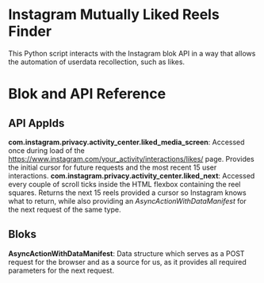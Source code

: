 # Instagram Mutually Liked Reels Finder
This Python script interacts with the Instagram blok API in a way that allows the automation of userdata recollection, such as likes. 

# Blok and API Reference
## API AppIds
**com.instagram.privacy.activity_center.liked_media_screen**: Accessed once during load of the https://www.instagram.com/your_activity/interactions/likes/ page. Provides the initial cursor for future requests and the most recent 15 user interactions.
**com.instagram.privacy.activity_center.liked_next**: Accessed every couple of scroll ticks inside the HTML flexbox containing the reel squares. Returns the next 15 reels provided a cursor so Instagram knows what to return, while also providing an *AsyncActionWithDataManifest* for the next request of the same type.
## Bloks
**AsyncActionWithDataManifest**: Data structure which serves as a POST request for the browser and as a source for us, as it provides all required parameters for the next request.
